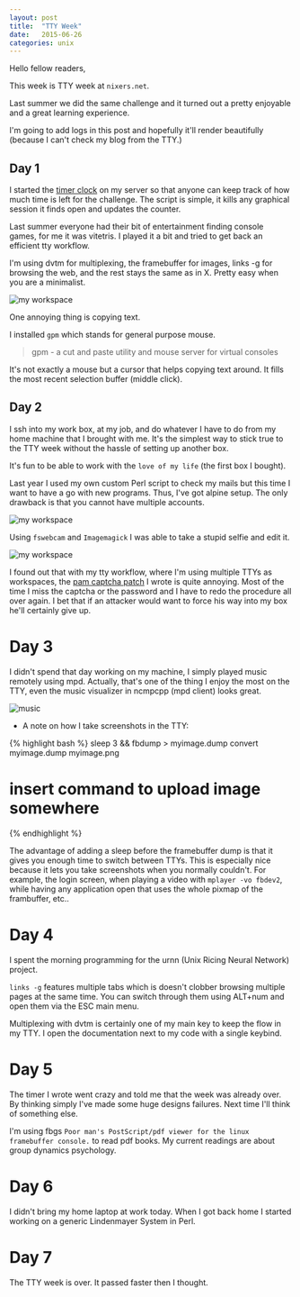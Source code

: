 ```yaml
---
layout: post
title:  "TTY Week"
date:   2015-06-26
categories: unix
---
```



Hello fellow readers,

This week is TTY week at `nixers.net`.

Last summer we did the same challenge and it turned out a pretty enjoyable and a great learning experience.

I'm going to add logs in this post and hopefully it'll render beautifully (because I can't check my blog from the TTY.)


## Day 1


I started the [timer clock](https://github.com/nixers-projects/tty-week-timer) on my server so that anyone can keep track of how much time is left for the challenge.
The script is simple, it kills any graphical session it finds open and updates the counter.


Last summer everyone had their bit of entertainment finding console games, for me it was vitetris.
I played it a bit and tried to get back an efficient tty workflow.

I'm using dvtm for multiplexing, the framebuffer for images, links -g for browsing the web,
and the rest stays the same as in X. Pretty easy when you are a minimalist.



![my workspace]({{site.baseurl}}/assets/tty_week/tty_week_day1.png)



One annoying thing is copying text.

I installed `gpm` which stands for general purpose mouse.


> gpm - a cut and paste utility and mouse server for virtual consoles


It's not exactly a mouse but a cursor that helps copying text around.
It fills the most recent selection buffer (middle click).


## Day 2


I ssh into my work box, at my job, and do whatever I have to do from my home machine that I brought with me.
It's the simplest way to stick true to the TTY week without the hassle of setting up another box.


It's fun to be able to work with the `love of my life` (the first box I bought).


Last year I used my own custom Perl script to check my mails but this time I want to have a go with new programs.
Thus, I've got alpine setup. The only drawback is that you cannot have multiple accounts.



![my workspace]({{site.baseurl}}/assets/tty_week/tty_week_day2.png)



Using `fswebcam` and `Imagemagick` I was able to take a stupid selfie and edit it.



![my workspace]({{site.baseurl}}/assets/tty_week/tty_week_day2_pam_captcha.png)



I found out that with my tty workflow, where I'm using multiple TTYs as workspaces, the [pam captcha patch](git@github.com:venam/pam_captcha_patch.git)
I wrote is quite annoying. Most of the time I miss the captcha or the password and I have to redo the procedure all over again.
I bet that if an attacker would want to force his way into my box he'll certainly give up.


# Day 3


I didn't spend that day working on my machine, I simply played music remotely using mpd.
Actually, that's one of the thing I enjoy the most on the TTY, even the music visualizer in ncmpcpp (mpd client) looks great.



![music]({{site.baseurl}}/assets/tty_week/tty_week_zik.png)



* A note on how I take screenshots in the TTY:


{% highlight bash %}
sleep 3 && fbdump > myimage.dump
convert myimage.dump myimage.png
# insert command to upload image somewhere
{% endhighlight %}

The advantage of adding a sleep before the framebuffer dump is that it gives you enough time
to switch between TTYs. This is especially nice because it lets you
take screenshots when you normally couldn't. For example, the login screen, when playing a video with `mplayer -vo fbdev2`,
while having any application open that uses the whole pixmap of the frambuffer, etc..


# Day 4


I spent the morning programming for the urnn (Unix Ricing Neural Network) project.

`links -g` features multiple tabs which is doesn't clobber browsing multiple pages at the same time.
You can switch through them using ALT+num and open them via the ESC main menu.

Multiplexing with dvtm is certainly one of my main key to keep the flow in my TTY.
I open the documentation next to my code with a single keybind.


# Day 5


The timer I wrote went crazy and told me that the week was already over. By thinking
simply I've made some huge designs failures. Next time I'll think of something else.

I'm using fbgs `Poor man's PostScript/pdf viewer for the linux framebuffer console.` to read pdf books.
My current readings are about group dynamics psychology.


# Day 6


I didn't bring my home laptop at work today.
When I got back home I started working on a generic Lindenmayer System in Perl.


# Day 7


The TTY week is over. It passed faster then I thought.

